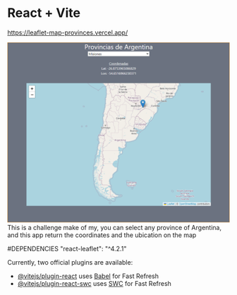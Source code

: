 # React + Vite

https://leaflet-map-provinces.vercel.app/

![capture](./public/capture.png)
This is a challenge make of my, you can select any province of Argentina, and this app return the coordinates and the ubication on the map

#DEPENDENCIES
"react-leaflet": "^4.2.1"

Currently, two official plugins are available:

- [@vitejs/plugin-react](https://github.com/vitejs/vite-plugin-react/blob/main/packages/plugin-react/README.md) uses [Babel](https://babeljs.io/) for Fast Refresh
- [@vitejs/plugin-react-swc](https://github.com/vitejs/vite-plugin-react-swc) uses [SWC](https://swc.rs/) for Fast Refresh

